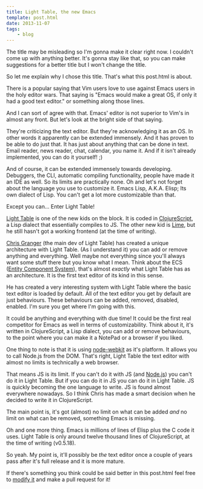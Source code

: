 ```yaml
---
title: Light Table, the new Emacs
template: post.html
date: 2013-11-07
tags:
    - blog
---
```


The title may be misleading so I'm gonna make it clear right now. I couldn't
come up with anything better. It's gonna stay like that, so you can make
suggestions for a better title but I won't change the title.

So let me explain why I chose this title. That's what this post.html is about.

There is a popular saying that Vim users love to use against Emacs users in the
holy editor wars. That saying is "Emacs would make a great OS, if only it had
a good text editor." or something along those lines.

And I can sort of agree with that. Emacs' editor is not superior to Vim's in
almost any front. But let's look at the bright side of that saying.

They're criticizing the text editor. But they're acknowledging it as an OS. In
other words it apparently can be extended immensely. And it has proven to be
able to do just that. It has just about anything that can be done in text. Email
reader, news reader, chat, calendar, you name it. And if it isn't already
implemented, you can do it yourself! ;)

And of course, it can be extended immensely towards developing. Debuggers, the
CLI, automatic compiling functionality, people have made it an IDE as well. So
its limits are practically none. Oh and let's not forget about the language you
use to customize it. Emacs Lisp, A.K.A. Elisp; Its own dialect of Lisp. You
can't get a lot more customizable than that.

Except you can... Enter Light Table!

[Light Table](http://www.lighttable.com/) is one of the new kids on the block.
It is coded in [ClojureScript](http://clojure.org/clojurescript), a Lisp dialect
that essentially compiles to JS. The other new kid is
[Lime](https://github.com/limetext/lime), but he still hasn't got a working
frontend (at the time of writing).

[Chris Granger](http://www.chris-granger.com/) (the main dev of Light Table) has
created a unique architecture with Light Table. (As I understand it) you can add
or remove anything and everything. Well maybe not everything since you'll always
want some stuff there but you know what I mean. Think about the ECS ([Entity
Component System](http://en.wikipedia.org/wiki/Entity_component_system)), that's
almost *exactly* what Light Table has as an architecture. It is the first text
editor of its kind in this sense.

He has created a very interesting system with Light Table where the basic text
editor is loaded by default. All of the text editor you get by default are just
behaviours. These behaviours can be added, removed, disabled, enabled. I'm sure
you get where I'm going with this.

It could be anything and everything with due time! It could be the first real
competitor for Emacs as well in terms of customizability. Think about it, it's
written in ClojureScript, a Lisp dialect, you can add or remove behaviours, to
the point where you can make it a NotePad or a browser if you liked.

One thing to note is that it is using
[node-webkit](https://github.com/rogerwang/node-webkit) as it's platform. It
allows you to call Node.js from the DOM. That's right, Light Table the text
editor with almost no limits is technically a web browser.

That means JS is its limit. If you can't do it with JS (and
[Node.js](http://nodejs.org/)) you can't do it in Light Table. But if you can do
it in JS you can do it in Light Table. JS is quickly becoming the one language
to write. JS is found almost everywhere nowadays. So I think Chris has made
a smart decision when he decided to write it in ClojureScript.

The main point is, it's got (almost) no limit on what can be added *and* no
limit on what can be removed, something Emacs is missing.

Oh and one more thing. Emacs is millions of lines of Elisp plus the C code it
uses. Light Table is only around twelve thousand lines of ClojureScript, at the
time of writing (v0.5.18).

So yeah. My point is, it'll possibly be *the* text editor once a couple of years
pass after it's full release and it is more mature.

If there's something you think could be said better in this post.html feel free to
[modify
it](https://github.com/Greduan/eduantech.docpad/blob/master/src/render/post.htmls/light-table-the-new-emacs.html.md)
and make a pull request for it!
